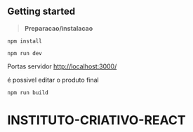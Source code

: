 
## Getting started

>**Preparacao/instalacao**

```
npm install
```



```
npm run dev
```

Portas servidor
[http://localhost:3000/](http://localhost:3000/)

é possivel editar o produto final

```
npm run build
```
# INSTITUTO-CRIATIVO-REACT
